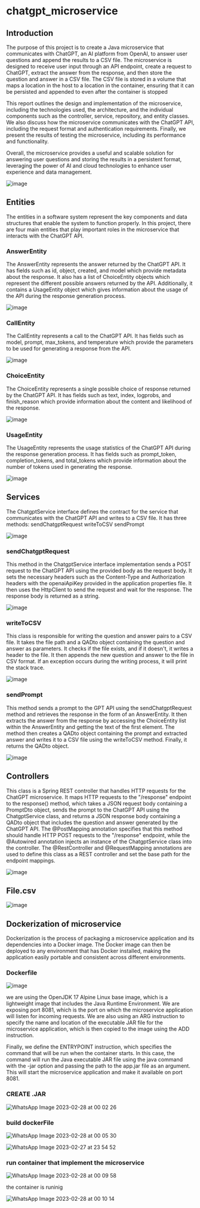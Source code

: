 # chatgpt_microservice
## Introduction

The purpose of this project is to create a Java microservice that communicates with ChatGPT, an AI platform from OpenAI, to answer user questions and append the results to a CSV file. The microservice is designed to receive user input through an API endpoint, create a request to ChatGPT, extract the answer from the response, and then store the question and answer in a CSV file. The CSV file is stored in a volume that maps a location in the host to a location in the container, ensuring that it can be persisted and appended to even after the container is stopped

This report outlines the design and implementation of the microservice, including the technologies used, the architecture, and the individual components such as the controller, service, repository, and entity classes. We also discuss how the microservice communicates with the ChatGPT API, including the request format and authentication requirements. Finally, we present the results of testing the microservice, including its performance and functionality.

Overall, the microservice provides a useful and scalable solution for answering user questions and storing the results in a persistent format, leveraging the power of AI and cloud technologies to enhance user experience and data management.

![image](https://user-images.githubusercontent.com/80216049/221702998-537cdd01-34a5-4153-8345-dd5110539baf.png)

## Entities 

The entities in a software system represent the key components and data structures that enable the system to function properly. In this project, there are four main entities that play important roles in the microservice that interacts with the ChatGPT API.

### AnswerEntity

The AnswerEntity represents the answer returned by the ChatGPT API. It has fields such as id, object, created, and model which provide metadata about the response. It also has a list of ChoiceEntity objects which represent the different possible answers returned by the API. Additionally, it contains a UsageEntity object which gives information about the usage of the API during the response generation process.

![image](https://user-images.githubusercontent.com/80216049/221704070-35a26ac6-7c0d-4fc0-99fb-243c8fd1bd1a.png)

### CallEntity

The CallEntity represents a call to the ChatGPT API. It has fields such as model, prompt, max_tokens, and temperature which provide the parameters to be used for generating a response from the API.

![image](https://user-images.githubusercontent.com/80216049/221704548-4bb8fc7f-c068-49dc-863b-f85e108e6cd5.png)

### ChoiceEntity

The ChoiceEntity represents a single possible choice of response returned by the ChatGPT API. It has fields such as text, index, logprobs, and finish_reason which provide information about the content and likelihood of the response.

![image](https://user-images.githubusercontent.com/80216049/221704913-f2026d3f-735b-432c-9aa2-41d7521746c7.png)

### UsageEntity

The UsageEntity represents the usage statistics of the ChatGPT API during the response generation process. It has fields such as prompt_token, completion_tokens, and total_tokens which provide information about the number of tokens used in generating the response.

![image](https://user-images.githubusercontent.com/80216049/221705427-48a41853-a51d-4797-bf74-dbc789041286.png)

## Services

The ChatgptService interface defines the contract for the service that communicates with the ChatGPT API and writes to a CSV file. It has three methods:
sendChatgptRequest
writeToCSV
sendPrompt

![image](https://user-images.githubusercontent.com/80216049/221705814-309e684c-d761-44d0-a142-44c067e6d5eb.png)

### sendChatgptRequest

This method in the ChatgptService interface implementation sends a POST request to the ChatGPT API using the provided body as the request body. It sets the necessary headers such as the Content-Type and Authorization headers with the openaiApiKey provided in the application properties file. It then uses the HttpClient to send the request and wait for the response. The response body is returned as a string.

![image](https://user-images.githubusercontent.com/80216049/221706657-01d9d778-a059-41e6-a1ac-b55bf705ada8.png)

### writeToCSV

This class is responsible for writing the question and answer pairs to a CSV file. It takes the file path and a QADto object containing the question and answer as parameters. It checks if the file exists, and if it doesn't, it writes a header to the file. It then appends the new question and answer to the file in CSV format. If an exception occurs during the writing process, it will print the stack trace.

![image](https://user-images.githubusercontent.com/80216049/221706913-b1b6010a-a81e-4135-b5e7-5f411c29f090.png)

### sendPrompt

This method sends a prompt to the GPT API using the sendChatgptRequest method and retrieves the response in the form of an AnswerEntity. It then extracts the answer from the response by accessing the ChoiceEntity list within the AnswerEntity and getting the text of the first element. The method then creates a QADto object containing the prompt and extracted answer and writes it to a CSV file using the writeToCSV method. Finally, it returns the QADto object.

![image](https://user-images.githubusercontent.com/80216049/221707204-40d93bbd-36d1-4970-8b88-d8cf7f814abf.png)

## Controllers

This class is a Spring REST controller that handles HTTP requests for the ChatGPT microservice. It maps HTTP requests to the "/response" endpoint to the response() method, which takes a JSON request body containing a PromptDto object, sends the prompt to the ChatGPT API using the ChatgptService class, and returns a JSON response body containing a QADto object that includes the question and answer generated by the ChatGPT API. The @PostMapping annotation specifies that this method should handle HTTP POST requests to the "/response" endpoint, while the @Autowired annotation injects an instance of the ChatgptService class into the controller. The @RestController and @RequestMapping annotations are used to define this class as a REST controller and set the base path for the endpoint mappings.

![image](https://user-images.githubusercontent.com/80216049/221707482-b6bcd7ca-322e-456c-94a5-66c1b33bfc43.png)

## File.csv

![image](https://user-images.githubusercontent.com/80216049/221707704-14647c03-2d29-4aa6-891d-d3c6b793a829.png)

## Dockerization of microservice

Dockerization is the process of packaging a microservice application and its dependencies into a Docker image. The Docker image can then be deployed to any environment that has Docker installed, making the application easily portable and consistent across different environments.

### Dockerfile

![image](https://user-images.githubusercontent.com/80216049/221709761-131b5cf5-b403-41b5-a8c4-a2decad6ee50.png)

we are using the OpenJDK 17 Alpine Linux base image, which is a lightweight image that includes the Java Runtime Environment. We are exposing port 8081, which is the port on which the microservice application will listen for incoming requests. We are also using an ARG instruction to specify the name and location of the executable JAR file for the microservice application, which is then copied to the image using the ADD instruction.

Finally, we define the ENTRYPOINT instruction, which specifies the command that will be run when the container starts. In this case, the command will run the Java executable JAR file using the java command with the -jar option and passing the path to the app.jar file as an argument. This will start the microservice application and make it available on port 8081.

### CREATE .JAR

![WhatsApp Image 2023-02-28 at 00 02 26](https://user-images.githubusercontent.com/80216049/221710825-7eb354ca-4d02-4e67-a209-e15d12432f45.jpeg)

### build dockerFile

![WhatsApp Image 2023-02-28 at 00 05 30](https://user-images.githubusercontent.com/80216049/221711045-d045532f-2cc4-4213-9d07-18274b090da7.jpeg)


![WhatsApp Image 2023-02-27 at 23 54 52](https://user-images.githubusercontent.com/80216049/221711069-d02eaee7-4a0a-45f2-bbb2-84a3b1a73719.jpeg)

### run container that implement the microservice

![WhatsApp Image 2023-02-28 at 00 09 58](https://user-images.githubusercontent.com/80216049/221711329-ae698682-9c20-4447-8b07-e41a8fd99a2b.jpeg)

the container is runinig

![WhatsApp Image 2023-02-28 at 00 10 14](https://user-images.githubusercontent.com/80216049/221711474-aefa10b1-dfa7-4efe-8c8e-595eebe9605c.jpeg)


